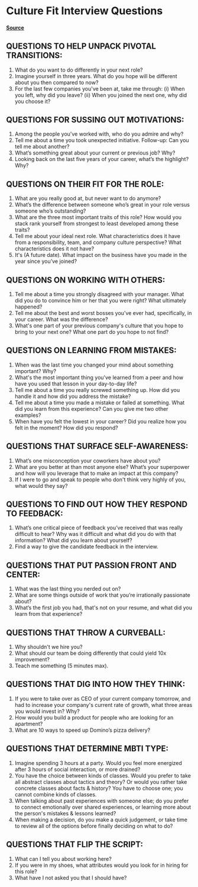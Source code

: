 # Culture Fit Interview Questions

#### [Source](https://firstround.com/review/40-favorite-interview-questions-from-some-of-the-sharpest-folks-we-know/)

## QUESTIONS TO HELP UNPACK PIVOTAL TRANSITIONS:

1. What do you want to do differently in your next role?
1. Imagine yourself in three years. What do you hope will be different about you then compared to now?
1. For the last few companies you've been at, take me through: (i) When you left, why did you leave? (ii) When you joined the next one, why did you choose it?

## QUESTIONS FOR SUSSING OUT MOTIVATIONS:

1. Among the people you've worked with, who do you admire and why?
1. Tell me about a time you took unexpected initiative. Follow-up: Can you tell me about another?
1. What’s something great about your current or previous job? Why?
1. Looking back on the last five years of your career, what’s the highlight? Why?

## QUESTIONS ON THEIR FIT FOR THE ROLE:

1. What are you really good at, but never want to do anymore?
1. What’s the difference between someone who’s great in your role versus someone who’s outstanding?
1. What are the three most important traits of this role? How would you stack rank yourself from strongest to least developed among these traits?
1. Tell me about your ideal next role. What characteristics does it have from a responsibility, team, and company culture perspective? What characteristics does it not have?
1. It's (A future date). What impact on the business have you made in the year since you’ve joined?

## QUESTIONS ON WORKING WITH OTHERS:

1. Tell me about a time you strongly disagreed with your manager. What did you do to convince him or her that you were right? What ultimately happened?
1. Tell me about the best and worst bosses you’ve ever had, specifically, in your career. What was the difference?
1. What's one part of your previous company's culture that you hope to bring to your next one? What one part do you hope to not find?

## QUESTIONS ON LEARNING FROM MISTAKES:

1. When was the last time you changed your mind about something important? Why?
1. What's the most important thing you've learned from a peer and how have you used that lesson in your day-to-day life?
1. Tell me about a time you really screwed something up. How did you handle it and how did you address the mistake?
1. Tell me about a time you made a mistake or failed at something. What did you learn from this experience? Can you give me two other examples?
1. When have you felt the lowest in your career? Did you realize how you felt in the moment? How did you respond?

## QUESTIONS THAT SURFACE SELF-AWARENESS:

1. What’s one misconception your coworkers have about you?
1. What are you better at than most anyone else? What’s your superpower and how will you leverage that to make an impact at this company?
1. If I were to go and speak to people who don't think very highly of you, what would they say?

## QUESTIONS TO FIND OUT HOW THEY RESPOND TO FEEDBACK:

1. What’s one critical piece of feedback you’ve received that was really difficult to hear? Why was it difficult and what did you do with that information? What did you learn about yourself?
1. Find a way to give the candidate feedback in the interview.

## QUESTIONS THAT PUT PASSION FRONT AND CENTER:

1. What was the last thing you nerded out on?
1. What are some things outside of work that you’re irrationally passionate about?
1. What’s the first job you had, that's not on your resume, and what did you learn from that experience?

## QUESTIONS THAT THROW A CURVEBALL:

1. Why shouldn't we hire you?
1. What should our team be doing differently that could yield 10x improvement?
1. Teach me something (5 minutes max).

## QUESTIONS THAT DIG INTO HOW THEY THINK:

1. If you were to take over as CEO of your current company tomorrow, and had to increase your company's current rate of growth, what three areas you would invest in? Why?
1. How would you build a product for people who are looking for an apartment?
1. What are 10 ways to speed up Domino’s pizza delivery?

## QUESTIONS THAT DETERMINE MBTI TYPE:

1. Imagine spending 3 hours at a party. Would you feel more energized after 3 hours of social interaction, or more drained?
1. You have the choice between kinds of classes. Would you prefer to take all abstract classes about tactics and theory? Or would you rather take concrete classes about facts & history? You have to choose one; you cannot combine kinds of classes.
1. When talking about past experiences with someone else; do you prefer to connect emotionally over shared experiences, or learning more about the person's mistakes & lessons learned?
1. When making a decision, do you make a quick judgement, or take time to review all of the options before finally deciding on what to do?

## QUESTIONS THAT FLIP THE SCRIPT:

1. What can I tell you about working here?
1. If you were in my shoes, what attributes would you look for in hiring for this role?
1. What have I not asked you that I should have?